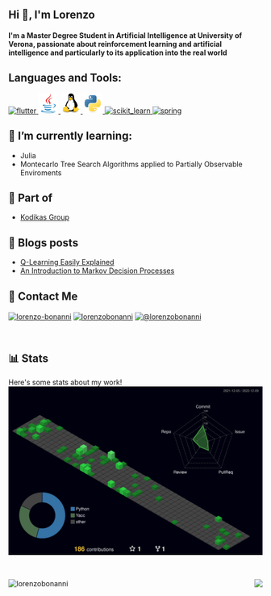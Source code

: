 <h2 align="legft">Hi 👋, I'm Lorenzo</h1>
<h4 align="left">I'm a Master Degree Student in Artificial Intelligence at University of Verona, passionate about reinforcement learning and artificial intelligence and particularly to its application into the real world</h3>

<h2 align="left">Languages and Tools:</h3>
<p align="left"> <a href="https://flutter.dev" target="_blank"> <img src="https://www.vectorlogo.zone/logos/flutterio/flutterio-icon.svg" alt="flutter" width="40" height="40"/> </a> <a href="https://www.java.com" target="_blank"> <img src="https://raw.githubusercontent.com/devicons/devicon/master/icons/java/java-original.svg" alt="java" width="40" height="40"/> </a> <a href="https://www.linux.org/" target="_blank"> <img src="https://raw.githubusercontent.com/devicons/devicon/master/icons/linux/linux-original.svg" alt="linux" width="40" height="40"/> </a> <a href="https://www.python.org" target="_blank"> <img src="https://raw.githubusercontent.com/devicons/devicon/master/icons/python/python-original.svg" alt="python" width="40" height="40"/> </a> <a href="https://scikit-learn.org/" target="_blank"> <img src="https://upload.wikimedia.org/wikipedia/commons/0/05/Scikit_learn_logo_small.svg" alt="scikit_learn" width="40" height="40"/> </a> <a href="https://spring.io/" target="_blank"> <img src="https://www.vectorlogo.zone/logos/springio/springio-icon.svg" alt="spring" width="40" height="40"/> </a> </p>

## 🌱 I’m currently learning:
- Julia
- Montecarlo Tree Search Algorithms applied to Partially Observable Enviroments

## 👯 Part of
- [Kodikas Group](https://github.com/kodikasgroup)

## 📰 Blogs posts
<!-- BLOG-POST-LIST:START -->
- [Q-Learning Easily Explained](https://medium.com/@lorenzobonanni/q-learning-easily-explained-1eb3d1491cef?source=rss-68419ad6fa9e------2)
- [An Introduction to Markov Decision Processes](https://medium.com/@lorenzobonanni/an-introduction-to-markov-decision-processes-835abc4dea56?source=rss-68419ad6fa9e------2)
<!-- BLOG-POST-LIST:END -->


## 📝 Contact Me
<p align="left">
<a href="https://linkedin.com/in/lorenzo-bonanni" target="blank"><img align="center" src="https://raw.githubusercontent.com/rahuldkjain/github-profile-readme-generator/master/src/images/icons/Social/linked-in-alt.svg" alt="lorenzo-bonanni" height="30" width="40" /></a>
<a href="https://kaggle.com/lorenzobonanni" target="blank"><img align="center" src="https://raw.githubusercontent.com/rahuldkjain/github-profile-readme-generator/master/src/images/icons/Social/kaggle.svg" alt="lorenzobonanni" height="30" width="40" /></a>
<a href="https://medium.com/@lorenzobonanni" target="blank"><img align="center" src="https://raw.githubusercontent.com/rahuldkjain/github-profile-readme-generator/master/src/images/icons/Social/medium.svg" alt="@lorenzobonanni" height="30" width="40" /></a>
</p>

<br/>

## 📊 Stats
Here's some stats about my work!
![](./profile-3d-contrib/profile-night-green.svg)

<br/>

<p>
<img align="left" src="https://github-readme-stats.vercel.app/api?username=lorenzobonanni&show_icons=true&locale=en&theme=tokyonight" alt="lorenzobonanni" />
<img align="right" src="https://github-readme-stats.vercel.app/api/top-langs/?username=lorenzobonanni&theme=tokyonight" />
</p>

